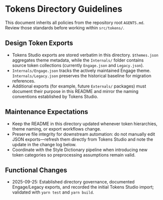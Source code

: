 # Tokens Directory Guidelines

This document inherits all policies from the repository root `AGENTS.md`. Review those standards before working within `src/tokens/`.

## Design Token Exports
- Tokens Studio exports are stored verbatim in this directory. `$themes.json` aggregates theme metadata, while the `Internals/` folder contains source token collections (currently `Engage.json` and `Legacy.json`).
- `Internals/Engage.json` tracks the actively maintained Engage theme. `Internals/Legacy.json` preserves the historical baseline for migration references.
- Additional exports (for example, future `Externals/` packages) must document their purpose in this README and mirror the naming conventions established by Tokens Studio.

## Maintenance Expectations
- Keep the README in this directory updated whenever token hierarchies, theme naming, or export workflows change.
- Preserve file integrity for downstream automation: do not manually edit JSON exports—refresh them directly from Tokens Studio and note the update in the change log below.
- Coordinate with the Style Dictionary pipeline when introducing new token categories so preprocessing assumptions remain valid.

## Functional Changes
- 2025-09-25: Established directory governance, documented Engage/Legacy exports, and recorded the initial Tokens Studio import; validated with `yarn test` and `yarn build`.
